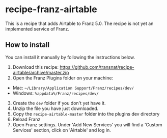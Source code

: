# recipe-franz-airtable
This is a recipe that adds Airtable to Franz 5.0. The recipe is not yet an implemented service of Franz.

## How to install
You can install it manually by following the instructions below.

1. Download this recipe: https://github.com/transnat/recipe-airtable/archive/master.zip
2. Open the Franz Plugins folder on your machine:
  * Mac: `~/Library/Application Support/Franz/recipes/dev/`
  * Windows: `%appdata%/Franz/recipes/dev/`
3. Create the `dev` folder if you don't yet have it.
4. Unzip the file you have just downloaded.
5. Copy the `recipe-airtable-master` folder into the plugins dev directory
6. Reload Franz
7. Open Franz settings. Under 'Add New Services' you will find a 'Custom Services' section, click on 'Airtable' and log in.
